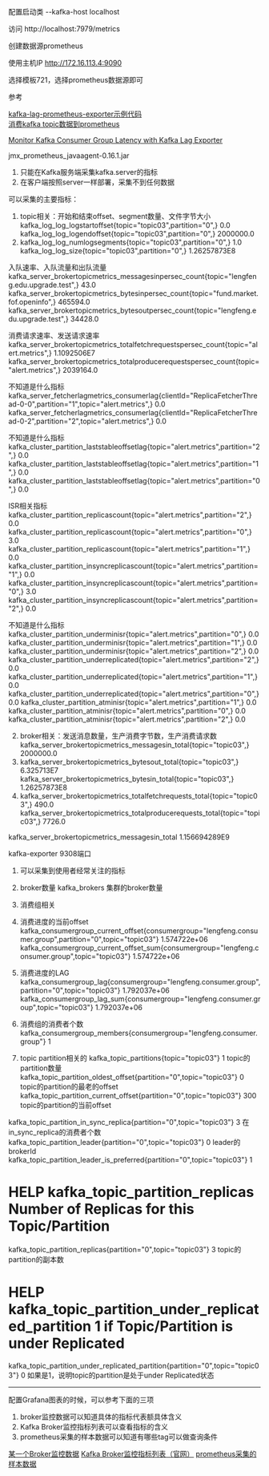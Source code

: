 

配置启动类
--kafka-host localhost

访问
http://localhost:7979/metrics




创建数据源prometheus

使用主机IP
http://172.16.113.4:9090

选择模板721，选择prometheus数据源即可



参考  

[kafka-lag-prometheus-exporter示例代码](https://github.com/skalogs/kafka-lag-prometheus-exporter)  
[消费kafka topic数据到prometheus](https://github.com/ogibayashi/kafka-topic-exporter)  

[Monitor Kafka Consumer Group Latency with Kafka Lag Exporter](https://github.com/lightbend/kafka-lag-exporter)  






jmx_prometheus_javaagent-0.16.1.jar
1. 只能在Kafka服务端采集kafka.server的指标
2. 在客户端按照server一样部署，采集不到任何数据

可以采集的主要指标：
1. topic相关：开始和结束offset、segment数量、文件字节大小
   kafka_log_log_logstartoffset{topic="topic03",partition="0",} 0.0
   kafka_log_log_logendoffset{topic="topic03",partition="0",} 2000000.0
2. 
   kafka_log_log_numlogsegments{topic="topic03",partition="0",} 1.0
   kafka_log_log_size{topic="topic03",partition="0",} 1.26257873E8

入队速率、入队流量和出队流量
kafka_server_brokertopicmetrics_messagesinpersec_count{topic="lengfeng.edu.upgrade.test",} 43.0
kafka_server_brokertopicmetrics_bytesinpersec_count{topic="fund.market.fof.openinfo",} 465594.0
kafka_server_brokertopicmetrics_bytesoutpersec_count{topic="lengfeng.edu.upgrade.test",} 34428.0


消费请求速率、发送请求速率
kafka_server_brokertopicmetrics_totalfetchrequestspersec_count{topic="alert.metrics",} 1.1092506E7
kafka_server_brokertopicmetrics_totalproducerequestspersec_count{topic="alert.metrics",} 2039164.0

不知道是什么指标
kafka_server_fetcherlagmetrics_consumerlag{clientId="ReplicaFetcherThread-0-0",partition="1",topic="alert.metrics",} 0.0
kafka_server_fetcherlagmetrics_consumerlag{clientId="ReplicaFetcherThread-0-2",partition="2",topic="alert.metrics",} 0.0

不知道是什么指标
kafka_cluster_partition_laststableoffsetlag{topic="alert.metrics",partition="2",} 0.0
kafka_cluster_partition_laststableoffsetlag{topic="alert.metrics",partition="1",} 0.0
kafka_cluster_partition_laststableoffsetlag{topic="alert.metrics",partition="0",} 0.0

ISR相关指标
kafka_cluster_partition_replicascount{topic="alert.metrics",partition="2",} 0.0
kafka_cluster_partition_replicascount{topic="alert.metrics",partition="0",} 3.0
kafka_cluster_partition_replicascount{topic="alert.metrics",partition="1",} 0.0
kafka_cluster_partition_insyncreplicascount{topic="alert.metrics",partition="1",} 0.0
kafka_cluster_partition_insyncreplicascount{topic="alert.metrics",partition="0",} 3.0
kafka_cluster_partition_insyncreplicascount{topic="alert.metrics",partition="2",} 0.0

不知道是什么指标
kafka_cluster_partition_underminisr{topic="alert.metrics",partition="0",} 0.0
kafka_cluster_partition_underminisr{topic="alert.metrics",partition="1",} 0.0
kafka_cluster_partition_underminisr{topic="alert.metrics",partition="2",} 0.0
kafka_cluster_partition_underreplicated{topic="alert.metrics",partition="2",} 0.0
kafka_cluster_partition_underreplicated{topic="alert.metrics",partition="1",} 0.0
kafka_cluster_partition_underreplicated{topic="alert.metrics",partition="0",} 0.0
kafka_cluster_partition_atminisr{topic="alert.metrics",partition="1",} 0.0
kafka_cluster_partition_atminisr{topic="alert.metrics",partition="0",} 0.0
kafka_cluster_partition_atminisr{topic="alert.metrics",partition="2",} 0.0


2. broker相关：发送消息数量，生产消费字节数，生产消费请求数
   kafka_server_brokertopicmetrics_messagesin_total{topic="topic03",} 2000000.0
3. 
   kafka_server_brokertopicmetrics_bytesout_total{topic="topic03",} 6.325713E7
   kafka_server_brokertopicmetrics_bytesin_total{topic="topic03",} 1.26257873E8
4. 
   kafka_server_brokertopicmetrics_totalfetchrequests_total{topic="topic03",} 490.0
   kafka_server_brokertopicmetrics_totalproducerequests_total{topic="topic03",} 7726.0


kafka_server_brokertopicmetrics_messagesin_total 1.156694289E9



kafka-exporter 9308端口
1. 可以采集到使用者经常关注的指标

2. broker数量
   kafka_brokers 集群的broker数量

3. 消费组相关
4. 
   消费进度的当前offset
   kafka_consumergroup_current_offset{consumergroup="lengfeng.consumer.group",partition="0",topic="topic03"} 1.574722e+06
   kafka_consumergroup_current_offset_sum{consumergroup="lengfeng.consumer.group",topic="topic03"} 1.574722e+06
   
5. 消费进度的LAG
   kafka_consumergroup_lag{consumergroup="lengfeng.consumer.group",partition="0",topic="topic03"} 1.792037e+06  
   kafka_consumergroup_lag_sum{consumergroup="lengfeng.consumer.group",topic="topic03"} 1.792037e+06
6. 消费组的消费者个数
   kafka_consumergroup_members{consumergroup="lengfeng.consumer.group"} 1 

7. topic partition相关的
   kafka_topic_partitions{topic="topic03"} 1  topic的partition数量
   kafka_topic_partition_oldest_offset{partition="0",topic="topic03"} 0  topic的partition的最老的offset
   kafka_topic_partition_current_offset{partition="0",topic="topic03"} 300  topic的partition的当前offset

kafka_topic_partition_in_sync_replica{partition="0",topic="topic03"} 3  在in_sync_replica的消费者个数
kafka_topic_partition_leader{partition="0",topic="topic03"} 0 leader的brokerId
kafka_topic_partition_leader_is_preferred{partition="0",topic="topic03"} 1
# HELP kafka_topic_partition_replicas Number of Replicas for this Topic/Partition
kafka_topic_partition_replicas{partition="0",topic="topic03"} 3 topic的partition的副本数
# HELP kafka_topic_partition_under_replicated_partition 1 if Topic/Partition is under Replicated
kafka_topic_partition_under_replicated_partition{partition="0",topic="topic03"} 0 如果是1，说明topic的partition是处于under Replicated状态



---------------------------------------------------------------------------------------------------------------------

配置Grafana图表的时候，可以参考下面的三项
1. broker监控数据可以知道具体的指标代表额具体含义
2. Kafka Broker监控指标列表可以查看指标的含义
3. prometheus采集的样本数据可以知道有哪些tag可以做查询条件

[某一个Broker监控数据](http://127.0.0.1:7071/)
[Kafka Broker监控指标列表（官网）](https://kafka.apache.org/documentation/#monitoring)
[prometheus采集的样本数据](http://127.0.0.1:9090/graph)  



